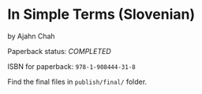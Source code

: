 
In Simple Terms (Slovenian)
===========================

by Ajahn Chah

Paperback status: *COMPLETED*

ISBN for paperback: `978-1-908444-31-8`

Find the final files in `publish/final/` folder.

